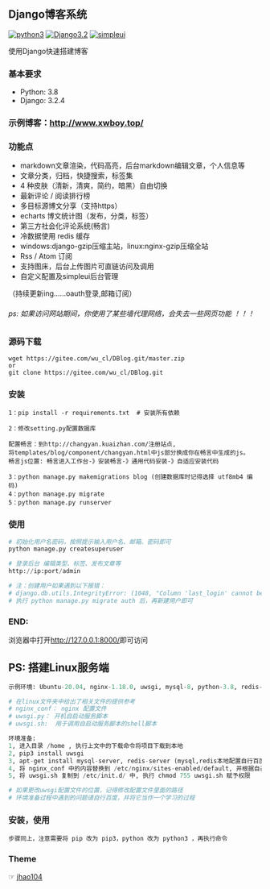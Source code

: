 ## Django博客系统
[![python3](https://img.shields.io/badge/Python-3.8-red.svg)](https://www.python.org/downloads)
[![Django3.2](https://img.shields.io/badge/Django-3.2.4-green.svg)](https://docs.djangoproject.com/zh-hans/3.2)
[![simpleui](https://img.shields.io/badge/developing%20with-Simpleui-2077ff.svg)](https://github.com/newpanjing/simpleui)

使用Django快速搭建博客

### 基本要求
* Python: 3.8
* Django: 3.2.4

### 示例博客：http://www.xwboy.top/ 

### 功能点

* markdown文章渲染，代码高亮，后台markdown编辑文章，个人信息等
* 文章分类，归档，快捷搜索，标签集
* 4 种皮肤（清新，清爽，简约，暗黑）自由切换
* 最新评论 / 阅读排行榜
* 多目标源博文分享（支持https）
* echarts 博文统计图（发布，分类，标签）
* 第三方社会化评论系统(畅言)
* 冷数据使用 redis 缓存
* windows:django-gzip压缩主站，linux:nginx-gzip压缩全站
* Rss / Atom 订阅
* 支持图床，后台上传图片可直链访问及调用  
* 自定义配置及simpleui后台管理

（持续更新ing......oauth登录,邮箱订阅）

###### ps: 如果访问网站期间，你使用了某些墙代理网络，会失去一些网页功能 ！！！

### 源码下载
```
wget https://gitee.com/wu_cl/DBlog.git/master.zip
or
git clone https://gitee.com/wu_cl/DBlog.git
```

### 安装
```
1：pip install -r requirements.txt  # 安装所有依赖

2：修改setting.py配置数据库

配置畅言：到http://changyan.kuaizhan.com/注册站点,
将templates/blog/component/changyan.html中js部分换成你在畅言中生成的js。
畅言js位置: 畅言进入工作台-》安装畅言-》通用代码安装-》自适应安装代码

3：python manage.py makemigrations blog (创建数据库时记得选择 utf8mb4 编码)
4：python manage.py migrate
5：python manage.py runserver
```

### 使用

```python
# 初始化用户名密码，按照提示输入用户名、邮箱、密码即可
python manage.py createsuperuser

# 登录后台 编辑类型、标签、发布文章等
http://ip:port/admin

# 注：创建用户如果遇到以下报错：
# django.db.utils.IntegrityError: (1048, "Column 'last_login' cannot be null")
# 执行 python manage.py migrate auth 后，再新建用户即可
```


### END:
浏览器中打开<http://127.0.0.1:8000/>即可访问


## PS: 搭建Linux服务端
```python
示例环境: Ubuntu-20.04, nginx-1.18.0, uwsgi, mysql-8, python-3.8, redis-server

# 在linux文件夹中给出了相关文件的提供参考
# nginx_conf： nginx 配置文件
# uwsgi.py： 开机自启动服务脚本
# uwsgi.sh:  用于调用自启动服务脚本的shell脚本

环境准备:
1, 进入目录 /home , 执行上文中的下载命令将项目下载到本地
2, pip3 install uwsgi
3, apt-get install mysql-server, redis-server (mysql,redis本地配置自行百度)
4, 将 nginx_conf 中的内容替换到 /etc/nginx/sites-enabled/default, 并根据自己的网站设置进行修改
5, 将 uwsgi.sh 复制到 /etc/init.d/ 中, 执行 chmod 755 uwsgi.sh 赋予权限

# 如果更改uwsgi配置文件的位置，记得修改配置文件里面的路径
# 环境准备过程中遇到的问题请自行百度，并将它当作一个学习的过程
```

### 安装，使用
```
步骤同上，注意需要将 pip 改为 pip3，python 改为 python3 ，再执行命令
```


### Theme
☞ [jhao104](https://github.com/jhao104/django-blog)